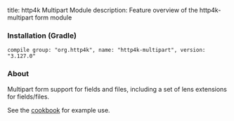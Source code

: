 title: http4k Multipart Module
description: Feature overview of the http4k-multipart form module

### Installation (Gradle)
```compile group: "org.http4k", name: "http4k-multipart", version: "3.127.0"```

### About

Multipart form support for fields and files, including a set of lens extensions for fields/files.

See the [cookbook](/cookbook/multipart_forms/) for example use.
